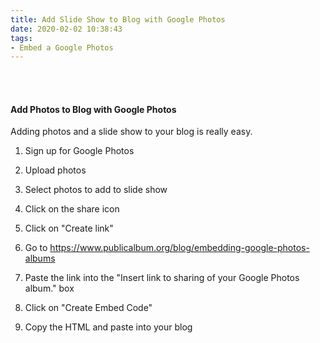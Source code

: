```yaml
---
title: Add Slide Show to Blog with Google Photos
date: 2020-02-02 10:38:43
tags: 
- Embed a Google Photos
---
```


<br>
<br>

<h4>Add Photos to Blog with Google Photos</h4>

Adding photos and a slide show to your blog is really easy. 

1. Sign up for Google Photos

2. Upload photos 

3. Select photos to add to slide show 

4. Click on the share icon 

5. Click on "Create link"

6. Go to https://www.publicalbum.org/blog/embedding-google-photos-albums 

7. Paste the link into the "Insert link to sharing of your Google Photos album." box 

8. Click on "Create Embed Code" 

9. Copy the HTML and paste into your blog 


<br>
<br>